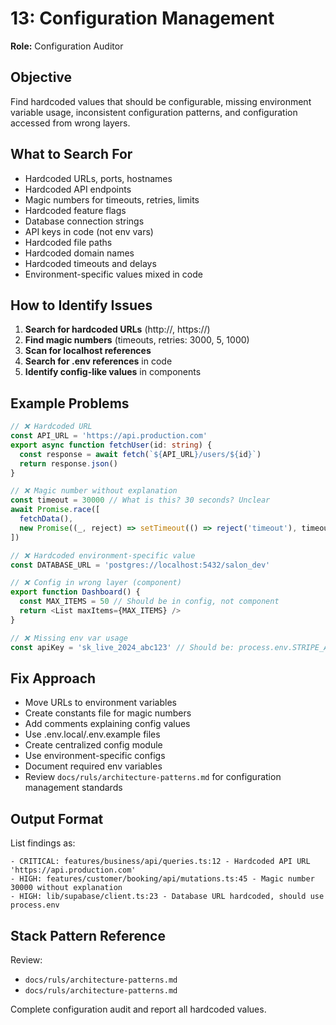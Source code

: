 # 13: Configuration Management

**Role:** Configuration Auditor

## Objective

Find hardcoded values that should be configurable, missing environment variable usage, inconsistent configuration patterns, and configuration accessed from wrong layers.

## What to Search For

- Hardcoded URLs, ports, hostnames
- Hardcoded API endpoints
- Magic numbers for timeouts, retries, limits
- Hardcoded feature flags
- Database connection strings
- API keys in code (not env vars)
- Hardcoded file paths
- Hardcoded domain names
- Hardcoded timeouts and delays
- Environment-specific values mixed in code

## How to Identify Issues

1. **Search for hardcoded URLs** (http://, https://)
2. **Find magic numbers** (timeouts, retries: 3000, 5, 1000)
3. **Scan for localhost references**
4. **Search for .env references** in code
5. **Identify config-like values** in components

## Example Problems

```ts
// ❌ Hardcoded URL
const API_URL = 'https://api.production.com'
export async function fetchUser(id: string) {
  const response = await fetch(`${API_URL}/users/${id}`)
  return response.json()
}

// ❌ Magic number without explanation
const timeout = 30000 // What is this? 30 seconds? Unclear
await Promise.race([
  fetchData(),
  new Promise((_, reject) => setTimeout(() => reject('timeout'), timeout))
])

// ❌ Hardcoded environment-specific value
const DATABASE_URL = 'postgres://localhost:5432/salon_dev'

// ❌ Config in wrong layer (component)
export function Dashboard() {
  const MAX_ITEMS = 50 // Should be in config, not component
  return <List maxItems={MAX_ITEMS} />
}

// ❌ Missing env var usage
const apiKey = 'sk_live_2024_abc123' // Should be: process.env.STRIPE_API_KEY
```

## Fix Approach

- Move URLs to environment variables
- Create constants file for magic numbers
- Add comments explaining config values
- Use .env.local/.env.example files
- Create centralized config module
- Use environment-specific configs
- Document required env variables
- Review `docs/ruls/architecture-patterns.md` for configuration management standards

## Output Format

List findings as:
```
- CRITICAL: features/business/api/queries.ts:12 - Hardcoded API URL 'https://api.production.com'
- HIGH: features/customer/booking/api/mutations.ts:45 - Magic number 30000 without explanation
- HIGH: lib/supabase/client.ts:23 - Database URL hardcoded, should use process.env
```

## Stack Pattern Reference

Review:
- `docs/ruls/architecture-patterns.md`
- `docs/ruls/architecture-patterns.md`

Complete configuration audit and report all hardcoded values.
